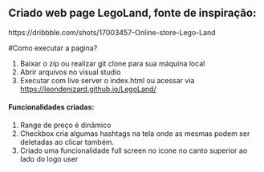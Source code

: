 <h2>Criado web page LegoLand, fonte de inspiração:</h2>
https://dribbble.com/shots/17003457-Online-store-Lego-Land

#Como executar a pagina?

1) Baixar o zip ou realizar git clone para sua máquina local
3) Abrir arquivos no visual studio
2) Executar com live server o index.html ou acessar via https://leondenizard.github.io/LegoLand/

<h4>Funcionalidades criadas:</h4>

1) Range de preço é dinâmico
2) Checkbox cria algumas hashtags na tela onde as mesmas podem ser deletadas ao clicar também.
3) Criado uma funcionalidade full screen no icone no canto superior ao lado do logo user
